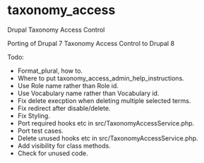 # taxonomy_access
Drupal Taxonomy Access Control

Porting of Drupal 7 Taxonomy Access Control to Drupal 8

Todo:
- Format_plural, how to.
- Where to put taxonomy_access_admin_help_instructions.
- Use Role name rather than Role id.
- Use Vocabulary name rather than Vocabulary id.
- Fix delete execption when deleting multiple selected terms.
- Fix redirect after disable/delete.
- Fix Styling.
- Port required hooks etc in src/TaxonomyAccessService.php.
- Port test cases.
- Delete unused hooks etc in src/TaxonomyAccessService.php.
- Add visibility for class methods.
- Check for unused code.
